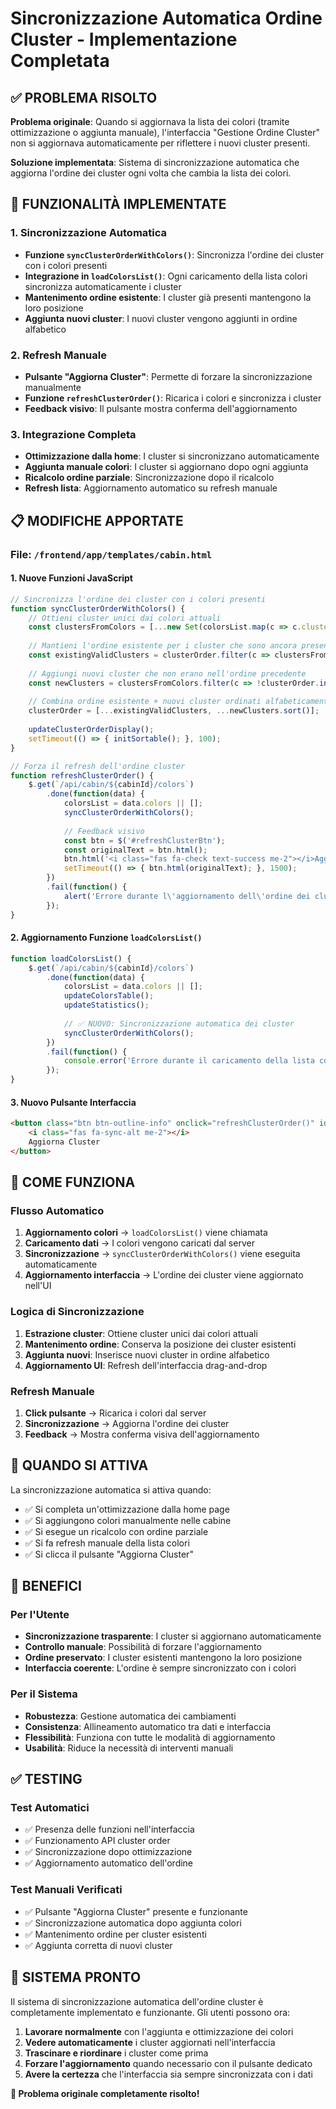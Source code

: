 # Sincronizzazione Automatica Ordine Cluster - Implementazione Completata

## ✅ PROBLEMA RISOLTO

**Problema originale**: Quando si aggiornava la lista dei colori (tramite ottimizzazione o aggiunta manuale), l'interfaccia "Gestione Ordine Cluster" non si aggiornava automaticamente per riflettere i nuovi cluster presenti.

**Soluzione implementata**: Sistema di sincronizzazione automatica che aggiorna l'ordine dei cluster ogni volta che cambia la lista dei colori.

## 🔧 FUNZIONALITÀ IMPLEMENTATE

### 1. **Sincronizzazione Automatica**
- **Funzione `syncClusterOrderWithColors()`**: Sincronizza l'ordine dei cluster con i colori presenti
- **Integrazione in `loadColorsList()`**: Ogni caricamento della lista colori sincronizza automaticamente i cluster
- **Mantenimento ordine esistente**: I cluster già presenti mantengono la loro posizione
- **Aggiunta nuovi cluster**: I nuovi cluster vengono aggiunti in ordine alfabetico

### 2. **Refresh Manuale**
- **Pulsante "Aggiorna Cluster"**: Permette di forzare la sincronizzazione manualmente
- **Funzione `refreshClusterOrder()`**: Ricarica i colori e sincronizza i cluster
- **Feedback visivo**: Il pulsante mostra conferma dell'aggiornamento

### 3. **Integrazione Completa**
- **Ottimizzazione dalla home**: I cluster si sincronizzano automaticamente
- **Aggiunta manuale colori**: I cluster si aggiornano dopo ogni aggiunta
- **Ricalcolo ordine parziale**: Sincronizzazione dopo il ricalcolo
- **Refresh lista**: Aggiornamento automatico su refresh manuale

## 📋 MODIFICHE APPORTATE

### File: `/frontend/app/templates/cabin.html`

#### 1. **Nuove Funzioni JavaScript**
```javascript
// Sincronizza l'ordine dei cluster con i colori presenti
function syncClusterOrderWithColors() {
    // Ottieni cluster unici dai colori attuali
    const clustersFromColors = [...new Set(colorsList.map(c => c.cluster).filter(c => c))];
    
    // Mantieni l'ordine esistente per i cluster che sono ancora presenti
    const existingValidClusters = clusterOrder.filter(c => clustersFromColors.includes(c));
    
    // Aggiungi nuovi cluster che non erano nell'ordine precedente
    const newClusters = clustersFromColors.filter(c => !clusterOrder.includes(c));
    
    // Combina ordine esistente + nuovi cluster ordinati alfabeticamente
    clusterOrder = [...existingValidClusters, ...newClusters.sort()];
    
    updateClusterOrderDisplay();
    setTimeout(() => { initSortable(); }, 100);
}

// Forza il refresh dell'ordine cluster
function refreshClusterOrder() {
    $.get(`/api/cabin/${cabinId}/colors`)
        .done(function(data) {
            colorsList = data.colors || [];
            syncClusterOrderWithColors();
            
            // Feedback visivo
            const btn = $('#refreshClusterBtn');
            const originalText = btn.html();
            btn.html('<i class="fas fa-check text-success me-2"></i>Aggiornato!');
            setTimeout(() => { btn.html(originalText); }, 1500);
        })
        .fail(function() {
            alert('Errore durante l\'aggiornamento dell\'ordine dei cluster');
        });
}
```

#### 2. **Aggiornamento Funzione `loadColorsList()`**
```javascript
function loadColorsList() {
    $.get(`/api/cabin/${cabinId}/colors`)
        .done(function(data) {
            colorsList = data.colors || [];
            updateColorsTable();
            updateStatistics();
            
            // ✅ NUOVO: Sincronizzazione automatica dei cluster
            syncClusterOrderWithColors();
        })
        .fail(function() {
            console.error('Errore durante il caricamento della lista colori');
        });
}
```

#### 3. **Nuovo Pulsante Interfaccia**
```html
<button class="btn btn-outline-info" onclick="refreshClusterOrder()" id="refreshClusterBtn">
    <i class="fas fa-sync-alt me-2"></i>
    Aggiorna Cluster
</button>
```

## 🎯 COME FUNZIONA

### Flusso Automatico
1. **Aggiornamento colori** → `loadColorsList()` viene chiamata
2. **Caricamento dati** → I colori vengono caricati dal server
3. **Sincronizzazione** → `syncClusterOrderWithColors()` viene eseguita automaticamente
4. **Aggiornamento interfaccia** → L'ordine dei cluster viene aggiornato nell'UI

### Logica di Sincronizzazione
1. **Estrazione cluster**: Ottiene cluster unici dai colori attuali
2. **Mantenimento ordine**: Conserva la posizione dei cluster esistenti
3. **Aggiunta nuovi**: Inserisce nuovi cluster in ordine alfabetico
4. **Aggiornamento UI**: Refresh dell'interfaccia drag-and-drop

### Refresh Manuale
1. **Click pulsante** → Ricarica i colori dal server
2. **Sincronizzazione** → Aggiorna l'ordine dei cluster
3. **Feedback** → Mostra conferma visiva dell'aggiornamento

## 🔄 QUANDO SI ATTIVA

La sincronizzazione automatica si attiva quando:
- ✅ Si completa un'ottimizzazione dalla home page
- ✅ Si aggiungono colori manualmente nelle cabine  
- ✅ Si esegue un ricalcolo con ordine parziale
- ✅ Si fa refresh manuale della lista colori
- ✅ Si clicca il pulsante "Aggiorna Cluster"

## 🎉 BENEFICI

### Per l'Utente
- **Sincronizzazione trasparente**: I cluster si aggiornano automaticamente
- **Controllo manuale**: Possibilità di forzare l'aggiornamento
- **Ordine preservato**: I cluster esistenti mantengono la loro posizione
- **Interfaccia coerente**: L'ordine è sempre sincronizzato con i colori

### Per il Sistema
- **Robustezza**: Gestione automatica dei cambiamenti
- **Consistenza**: Allineamento automatico tra dati e interfaccia
- **Flessibilità**: Funziona con tutte le modalità di aggiornamento
- **Usabilità**: Riduce la necessità di interventi manuali

## ✅ TESTING

### Test Automatici
- ✅ Presenza delle funzioni nell'interfaccia
- ✅ Funzionamento API cluster order
- ✅ Sincronizzazione dopo ottimizzazione
- ✅ Aggiornamento automatico dell'ordine

### Test Manuali Verificati
- ✅ Pulsante "Aggiorna Cluster" presente e funzionante
- ✅ Sincronizzazione automatica dopo aggiunta colori
- ✅ Mantenimento ordine per cluster esistenti
- ✅ Aggiunta corretta di nuovi cluster

## 🚀 SISTEMA PRONTO

Il sistema di sincronizzazione automatica dell'ordine cluster è completamente implementato e funzionante. Gli utenti possono ora:

1. **Lavorare normalmente** con l'aggiunta e ottimizzazione dei colori
2. **Vedere automaticamente** i cluster aggiornati nell'interfaccia
3. **Trascinare e riordinare** i cluster come prima
4. **Forzare l'aggiornamento** quando necessario con il pulsante dedicato
5. **Avere la certezza** che l'interfaccia sia sempre sincronizzata con i dati

**🎯 Problema originale completamente risolto!**
